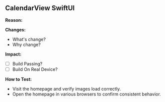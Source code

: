 ## CalendarView SwiftUI

**Reason:**

**Changes:**

* What's change?
* Why change?

**Impact:**

- [ ] Build Passing?
- [ ] Build On Real Device?

**How to Test:**

* Visit the homepage and verify images load correctly.
* Open the homepage in various browsers to confirm consistent behavior.
